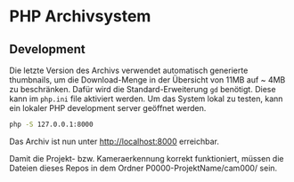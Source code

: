 # PHP Archivsystem

## Development
Die letzte Version des Archivs verwendet automatisch generierte thumbnails, um die Download-Menge in der Übersicht von 11MB auf ~ 4MB zu beschränken.
Dafür wird die Standard-Erweiterung `gd` benötigt. Diese kann im `php.ini` file aktiviert werden.
Um das System lokal zu testen, kann ein lokaler PHP development server geöffnet werden.

```sh
php -S 127.0.0.1:8000
```

Das Archiv ist nun unter [http://localhost:8000](http://localhost:8000) erreichbar.

Damit die Projekt- bzw. Kameraerkennung korrekt funktioniert, müssen die Dateien dieses Repos in dem Ordner P0000-ProjektName/cam000/ sein.